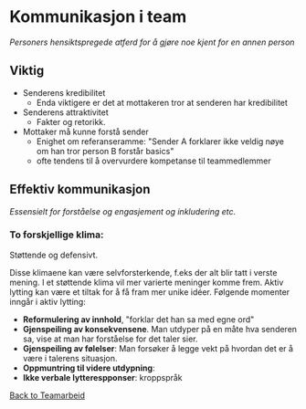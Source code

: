 # Kommunikasjon i team

*Personers hensiktspregede atferd for å gjøre noe kjent for en annen person*

## Viktig
- Senderens kredibilitet
  - Enda viktigere er det at mottakeren tror at senderen har kredibilitet
- Senderens attraktivitet
  - Fakter og retorikk.
- Mottaker må kunne forstå sender
  - Enighet om referanseramme: "Sender A forklarer ikke veldig nøye om han tror person B forstår basics"
  - ofte tendens til å overvurdere kompetanse til teammedlemmer


## Effektiv kommunikasjon   
*Essensielt for forståelse og engasjement og inkludering etc.*

### To forskjellige klima:
Støttende og defensivt.

Disse klimaene kan være selvforsterkende, f.eks der alt blir tatt i verste mening. I et støttende klima vil mer varierte meninger komme frem. Aktiv lytting kan være et tiltak for å få fram mer unike idéer. Følgende momenter inngår i aktiv lytting:
- **Reformulering av innhold**, "forklar det han sa med egne ord"
- **Gjenspeiling av konsekvensene**. Man utdyper på en måte hva senderen sa, vise at man har forståelse for det taler sier.
- **Gjenspeiling av følelser**: Man forsøker å legge vekt på hvordan det er å være i talerens situasjon. 
- **Oppmuntring til videre utdypning**: 
- **Ikke verbale lytterespponser**: kroppspråk

[Back to Teamarbeid](Teamarbeid)
